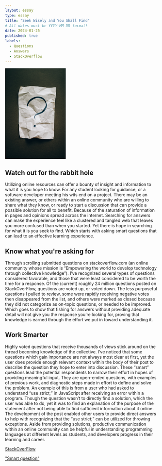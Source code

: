 ```yaml
---
layout: essay
type: essay
title: "Seek Wisely and You Shall Find"
# All dates must be YYYY-MM-DD format!
date: 2024-01-25
published: true
labels:
  - Questions
  - Answers
  - StackOverflow
---
```


<div class="text-center p-4">
  <img width="200px" 
       src="../img/question.jpg" 
       class="img-thumbnail" >
</div>

## Watch out for the rabbit hole

Utilizing online resources can offer a bounty of insight and information to what it is you hope to know. For any
student looking for guidance, or a software developer meeting his wits end on a project. There may be an
existing answer, or others within an online community who are willing to share what they know, or ready to start
a discussion that can provide a possible solution for all to benefit. Because of the saturation of information
in pages and opinions spread across the internet. Searching for answers can make the experience feel like a
clustered and tangled web that leaves you more confused than when you started. Yet there is hope in searching
for what it is you seek to find. Which starts with asking smart questions that can lead to an effective learning
experience.

## Know what you're asking for

Through scrolling submitted questions on stackoverflow.com (an online community whose mission is “Empowering the
world to develop technology through collective knowledge”). I’ve recognized several types of questions
considered favorable, and those that were least considered to be worth the time for a response. Of the (current)
roughly 24 million questions posted on StackOverFlow, questions are voted up, or voted down. The less purposeful
questions I pulled to review, some were rapidly receiving negative votes then disappeared from the list, and
others were marked as closed because they did not categorize as on-topic questions, or needed to be improved.
Which goes to show that fishing for answers without providing adequate detail will not give you the response
you’re looking for, proving that knowledge is earned through the effort we put in toward understanding it. 

## Work Smarter

Highly voted questions that receive thousands of views stick around on the thread becoming knowledge of the
collective. I’ve noticed that some questions which gain importance are not always most clear at first, yet the
user does provide enough relevant context within the body of their post to describe the question they hope to
enter into discussion. These “smart” questions lead the potential respondents to narrow their effort in hopes of
providing meaningful input. They are open-ended questions, with examples of previous work, and diagnostic steps
made in effort to define and solve the problem. An example of this is from a user who had asked to understand
“use strict;” in JavaScript after receiving an error within a program. Though the question wasn’t to directly
find a solution, which the user was able to do, yet it was to find an explanation of the purpose of the
statement after not being able to find sufficient information about it online. The development of the post
enabled other users to provide direct answers to help with recognizing that the “use strict;” can be utilized
for throwing exceptions. Aside from providing solutions, productive communication within an online community can
be helpful in understanding programming languages at different levels as students, and developers progress in
their learning and career.

[StackOverFlow](https://stackoverflow.com/)

["Smart question"](https://stackoverflow.com/questions/1335851/what-does-use-strict-do-in-javascript-and-what-is-the-reasoning-behind-it)
